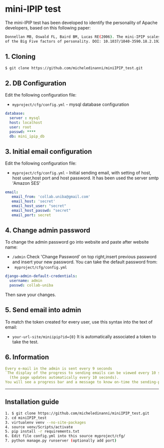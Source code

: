 # mini-IPIP test
The mini-IPIP test has been developed to identify the personality of Apache developers, based on this following paper:</h5>
```bash
Donnellan MB, Oswald FL, Baird BM, Lucas RE(2006). The mini-IPIP scales: tiny-yet-effective measures 
of the Big Five factors of personality. DOI: 10.1037/1040-3590.18.2.192
```

## 1. Cloning
```bash
$ git clone https://github.com/micheledinanni/miniIPIP_test.git
```
## 2. DB Configuration 
Edit the following configuration file:
* `myproject/cfg/config.yml` - mysql database configuration 
```yaml
database:
  server : mysql
  host: localhost
  user: root
  passwd: ****
  db: mini_ipip_db
```
## 3. Initial email configuration
Edit the following configuration file:
* `myproject/cfg/config.yml` - Initial sending email, with setting of host, host user,host port and host password.
                               It has been used the server smtp 'Amazon SES'
```yaml
email:
   email_from: 'collab.uniba@gmail.com'
   email_host: 'secret'
   email_host_user: "secret"
   email_host_passwd: "secret"
   email_port: secret
```
## 4. Change admin password
To change the admin password go into website and paste after website name:
* `/admin`
Check 'Change Password' on top right,insert previous password and insert your new password.
You can take the default password from: 
* ` myproject/cfg/config.yml`

```yaml
django-admin-default-credentials:
  username: admin
  passwd: collab-uniba
```  
Then save your changes.
## 5. Send email into admin
To match the token created for every user, use this syntax into the text of email:
* `your-url-site/miniipip?id={0}`
It is automatically associated a token to take the test.

## 6. Information
```yaml
Every e-mail in the admin is sent every 9 seconds
`The display of the progress to sending emails can be viewed every 10 seconds 
  (the page updates automatically every 10 seconds).
You will see a progress bar and a message to know on-time the sending-progress. 
```
--------------------------------------------------------------------------------------------------------------------------------
## Installation guide
```bash
1. $ git clone https://github.com/micheledinanni/miniIPIP_test.git 
2. cd miniIPIP_test
3. virtualenv venv --no-site-packages
4. source venv/Scripts/activate
5. pip install -r requirements.txt
6. Edit file config.yml into this source myproject/cfg/
7. python manage.py runserver (optionally add port)
```

